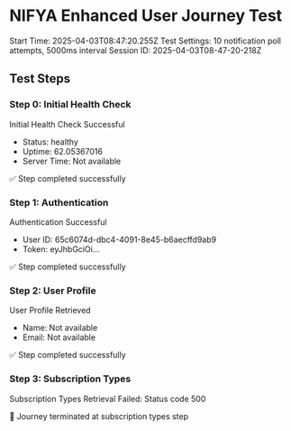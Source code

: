 # NIFYA Enhanced User Journey Test
Start Time: 2025-04-03T08:47:20.255Z
Test Settings: 10 notification poll attempts, 5000ms interval
Session ID: 2025-04-03T08-47-20-218Z

## Test Steps

### Step 0: Initial Health Check
Initial Health Check Successful
- Status: healthy
- Uptime: 62.05367016
- Server Time: Not available

✅ Step completed successfully

### Step 1: Authentication
Authentication Successful
- User ID: 65c6074d-dbc4-4091-8e45-b6aecffd9ab9
- Token: eyJhbGciOi...

✅ Step completed successfully

### Step 2: User Profile
User Profile Retrieved
- Name: Not available
- Email: Not available

✅ Step completed successfully

### Step 3: Subscription Types
Subscription Types Retrieval Failed: Status code 500
      
🛑 Journey terminated at subscription types step
